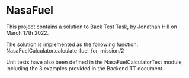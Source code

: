 # NasaFuel

This project contains a solution to Back Test Task, by Jonathan Hill on March 17th 2022.

The solution is implemented as the following function:
  NasaFuelCalculator.calculate_fuel_for_mission/2

Unit tests have also been defined in the NasaFuelCalculatorTest module,
including the 3 examples provided in the Backend TT document.
